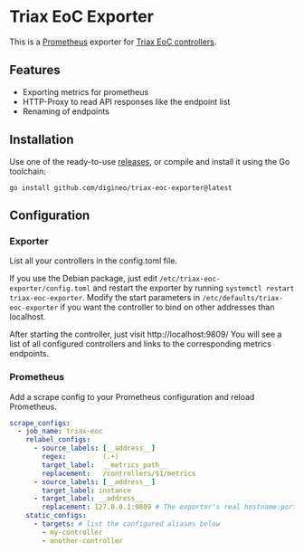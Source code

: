 Triax EoC Exporter
==================

This is a [Prometheus](https://prometheus.io/) exporter for
[Triax EoC controllers](https://www.triax.com/products/ethernet-over-coax).

## Features

* Exporting metrics for prometheus
* HTTP-Proxy to read API responses like the endpoint list
* Renaming of endpoints

## Installation

Use one of the ready-to-use [releases](https://github.com/digineo/triax-eoc-exporter/releases), or compile and install it using the Go toolchain:

    go install github.com/digineo/triax-eoc-exporter@latest

## Configuration

### Exporter

List all your controllers in the config.toml file.

If you use the Debian package, just edit `/etc/triax-eoc-exporter/config.toml` and restart the exporter by running `systemctl restart triax-eoc-exporter`.
Modify the start parameters in `/etc/defaults/triax-eoc-exporter` if you want the controller to bind on other addresses than localhost.


After starting the controller, just visit http://localhost:9809/
You will see a list of all configured controllers and links to the corresponding metrics endpoints.

### Prometheus

Add a scrape config to your Prometheus configuration and reload Prometheus.

```yaml
scrape_configs:
  - job_name: triax-eoc
    relabel_configs:
      - source_labels: [__address__]
        regex:         (.+)
        target_label:  __metrics_path__
        replacement:   /controllers/$1/metrics
      - source_labels: [__address__]
        target_label: instance
      - target_label: __address__
        replacement: 127.0.0.1:9809 # The exporter's real hostname:port
    static_configs:
      - targets: # list the configured aliases below
        - my-controller
        - another-controller
```
